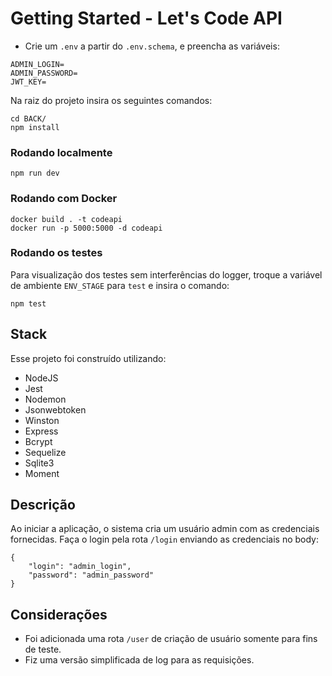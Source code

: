 # Getting Started - Let's Code API

- Crie um `.env` a partir do `.env.schema`, e preencha as variáveis:
```
ADMIN_LOGIN=
ADMIN_PASSWORD=
JWT_KEY=
```

Na raiz do projeto insira os seguintes comandos:
```
cd BACK/
npm install
```

### Rodando localmente
```
npm run dev
```

### Rodando com Docker
```
docker build . -t codeapi
docker run -p 5000:5000 -d codeapi
```

### Rodando os testes
Para visualização dos testes sem interferências do logger, troque a variável de ambiente `ENV_STAGE` para `test` e insira o comando:
```
npm test
```

## Stack
Esse projeto foi construído utilizando:
- NodeJS
- Jest
- Nodemon
- Jsonwebtoken
- Winston
- Express
- Bcrypt
- Sequelize
- Sqlite3
- Moment


## Descrição
Ao iniciar a aplicação, o sistema cria um usuário admin com as credenciais fornecidas.
Faça o login pela rota `/login` enviando as credenciais no body:

```
{
    "login": "admin_login",
    "password": "admin_password"
}
```


## Considerações
- Foi adicionada uma rota `/user` de criação de usuário somente para fins de teste.
- Fiz uma versão simplificada de log para as requisições.
